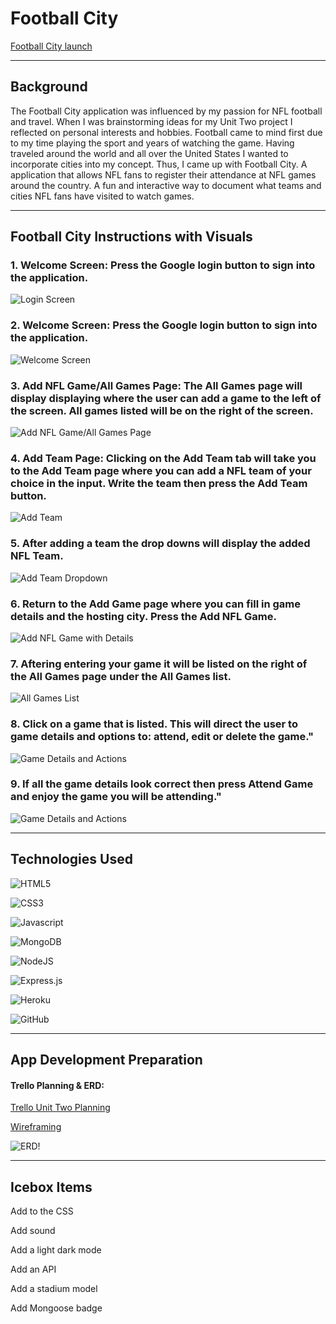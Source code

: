 # Football City

[Football City launch](https://football-city.herokuapp.com/)

***

## Background

The Football City application was influenced by my passion for NFL football and travel. When I was brainstorming ideas for my Unit Two project I reflected on personal interests and hobbies. Football came to mind first due to my time playing the sport and years of watching the game. Having traveled around the world and all over the United States I wanted to incorporate cities into my concept. Thus, I came up with Football City. A application that allows NFL fans to register their attendance at NFL games around the country. A fun and interactive way to document what teams and cities NFL fans have visited to watch games.

***

## Football City Instructions with Visuals


### 1. Welcome Screen: Press the Google login button to sign into the application.
![Login Screen](/public/README-images/football-city-one.png "Press the Google login button to sign into the application")

### 2. Welcome Screen: Press the Google login button to sign into the application.
![Welcome Screen](/public/README-images/football-city-two.png "Page will show the logged in user after signing into Google")

### 3. Add NFL Game/All Games Page: The All Games page will display displaying where the user can add a game to the left of the screen. All games listed will be on the right of the screen.
![Add NFL Game/All Games Page](/public/README-images/football-city-three.png "The All Games page will display displaying where the user can add a game to the left of the screen. All games listed will be on the right of the screen")

### 4. Add Team Page: Clicking on the Add Team tab will take you to the Add Team page where you can add a NFL team of your choice in the input. Write the team then press the Add Team button.
![Add Team](/public/README-images/football-city-four.png "Add Team Page: Clicking on the Add Team tab will take you to the Add Team page where you can add a NFL team of your choice in the input. Write the team then press the Add Team button.")

### 5. After adding a team the drop downs will display the added NFL Team.
![Add Team Dropdown](/public/README-images/football-city-five.png "After adding a team the drop downs will display the added NFL Team.")

### 6. Return to the Add Game page where you can fill in game details and the hosting city. Press the Add NFL Game.
![Add NFL Game with Details](/public/README-images/football-city-six.png "Return to the Add Team page where you can fill in game details and the hosting city. Press the Add NFL Game.")

### 7. Aftering entering your game it will be listed on the right of the All Games page under the All Games list.
![All Games List](/public/README-images/football-city-seven.png "Aftering entering your game it will be listed on the right of the All Games page under the All Games list.")

### 8. Click on a game that is listed. This will direct the user to game details and options to: attend, edit or delete the game."
![Game Details and Actions](/public/README-images/football-city-eight.png "Click on a game that is listed. This will direct the user to game details and options to: attend, edit or delete the game.")

### 9. If all the game details look correct then press Attend Game and enjoy the game you will be attending."
![Game Details and Actions](/public/README-images/football-city-nine.png "Click on a game that is listed. This will direct the user to game details and options to: attend, edit or delete the game.")


***
## Technologies Used

![HTML5](https://img.shields.io/badge/HTML5-E34F26?style=for-the-badge&logo=html5&logoColor=white)

![CSS3](https://img.shields.io/badge/CSS3-1572B6?style=for-the-badge&logo=css3&logoColor=white)

![Javascript](https://img.shields.io/badge/JavaScript-F7DF1E?style=for-the-badge&logo=javascript&logoColor=black)

![MongoDB](https://img.shields.io/badge/MongoDB-%234ea94b.svg?style=for-the-badge&logo=mongodb&logoColor=white)

![NodeJS](https://img.shields.io/badge/node.js-6DA55F?style=for-the-badge&logo=node.js&logoColor=white)

![Express.js](https://img.shields.io/badge/express.js-%23404d59.svg?style=for-the-badge&logo=express&logoColor=%2361DAFB)

![Heroku](https://img.shields.io/badge/Heroku-430098?style=for-the-badge&logo=heroku&logoColor=white)

![GitHub](https://img.shields.io/badge/github-%23121011.svg?style=for-the-badge&logo=github&logoColor=white) 

***

## App Development Preparation

#### Trello Planning & ERD:

[Trello Unit Two Planning](https://trello.com/b/n6V6DnqV/football-city-unit-2-project-planning)

[Wireframing](https://whimsical.com/city-slicker-football-app-wireframe-unit-2-YQ5V5Mbpmyggp1z3RDRjug)

![ERD!](/wire-images/wire-framing-unit-two.png "ERD")

***

## Icebox Items

Add to the CSS

Add sound

Add a light dark mode

Add an API

Add a stadium model

Add Mongoose badge